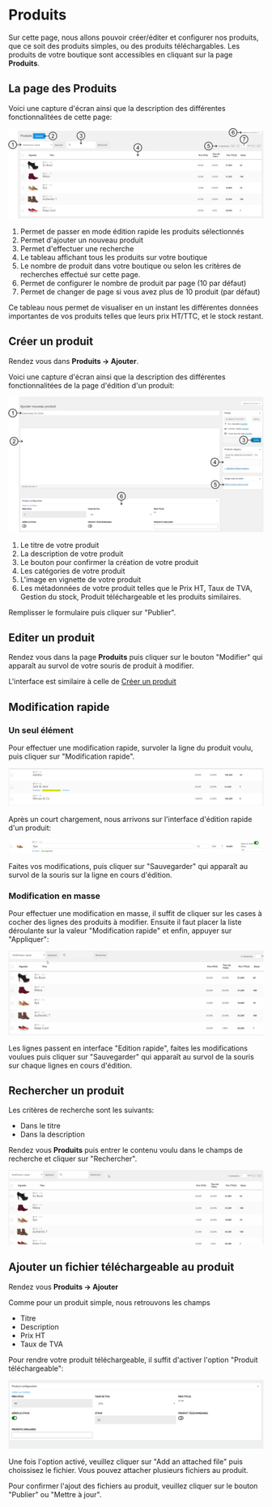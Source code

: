 # Produits

Sur cette page, nous allons pouvoir créer/éditer et configurer nos produits, que ce soit des produits simples, ou des produits téléchargables.
Les produits de votre boutique sont accessibles en cliquant sur la page **Produits**.

## La page des Produits

Voici une capture d'écran ainsi que la description des différentes fonctionnalitées de cette page:

![](https://github.com/Eoxia/wpshop-docs/blob/master/images/page-des-produits.png)

1. Permet de passer en mode édition rapide les produits sélectionnés
2. Permet d'ajouter un nouveau produit
3. Permet d'effectuer une recherche
4. Le tableau affichant tous les produits sur votre boutique
5. Le nombre de produit dans votre boutique ou selon les critères de recherches effectué sur cette page.
6. Permet de configurer le nombre de produit par page (10 par défaut)
7. Permet de changer de page si vous avez plus de 10 produit (par défaut)

Ce tableau nous permet de visualiser en un instant les différentes données importantes de vos produits telles que leurs prix HT/TTC, et le stock restant.

## Créer un produit

Rendez vous dans **Produits -> Ajouter**.

Voici une capture d'écran ainsi que la description des différentes fonctionnalitées de la page d'édition d'un produit:

![](https://github.com/Eoxia/wpshop-docs/blob/master/images/product-edit-3.png)

1. Le titre de votre produit
2. La description de votre produit
3. Le bouton pour confirmer la création de votre produit
4. Les catégories de votre produit
5. L'image en vignette de votre produit
6. Les métadonnées de votre produit telles que le Prix HT, Taux de TVA, Gestion du stock, Produit téléchargeable et les produits similaires.

Remplisser le formulaire puis cliquer sur "Publier".

## Editer un produit

Rendez vous dans la page **Produits** puis cliquer sur le bouton "Modifier" qui apparaît au survol de votre souris de produit à modifier.

L'interface est similaire à celle de [Créer un produit](https://github.com/Eoxia/wpshop-docs/blob/master/pages/configuration/product.md#cr%C3%A9er-un-produit)

## Modification rapide

### Un seul élément

Pour effectuer une modification rapide, survoler la ligne du produit voulu, puis cliquer sur "Modification rapide".

![](https://github.com/Eoxia/wpshop-docs/blob/master/images/product-quick-edit.png)

Après un court chargement, nous arrivons sur l'interface d'édition rapide d'un produit:

![](https://github.com/Eoxia/wpshop-docs/blob/master/images/product-quick-edit-ui.png)

Faites vos modifications, puis cliquer sur "Sauvegarder" qui apparaît au survol de la souris sur la ligne en cours d'édition.

### Modification en masse

Pour effectuer une modification en masse, il suffit de cliquer sur les cases à cocher des lignes des produits à modifier.
Ensuite il faut placer la liste déroulante sur la valeur "Modification rapide" et enfin, appuyer sur "Appliquer":

![](https://github.com/Eoxia/wpshop-docs/blob/master/images/product-mass-quick-edit.gif)

Les lignes passent en interface "Edition rapide", faites les modifications voulues puis cliquer sur "Sauvegarder" qui apparaît au survol de la souris sur chaque lignes en cours d'édition.

## Rechercher un produit

Les critères de recherche sont les suivants:

* Dans le titre
* Dans la description

Rendez vous **Produits** puis entrer le contenu voulu dans le champs de recherche et cliquer sur "Rechercher".

![](https://github.com/Eoxia/wpshop-docs/blob/master/images/product-search-2.gif)

## Ajouter un fichier téléchargeable au produit

Rendez vous **Produits -> Ajouter**

Comme pour un produit simple, nous retrouvons les champs

* Titre
* Description
* Prix HT
* Taux de TVA

Pour rendre votre produit téléchargeable, il suffit d'activer l'option "Produit téléchargeable":

![](https://github.com/Eoxia/wpshop-docs/blob/master/images/product-add-downloadable-file-v2.gif)

Une fois l'option activé, veuillez cliquer sur "Add an attached file" puis choissisez le fichier. Vous pouvez attacher plusieurs fichiers au produit.

Pour confirmer l'ajout des fichiers au produit, veuillez cliquer sur le bouton "Publier" ou "Mettre à jour".
